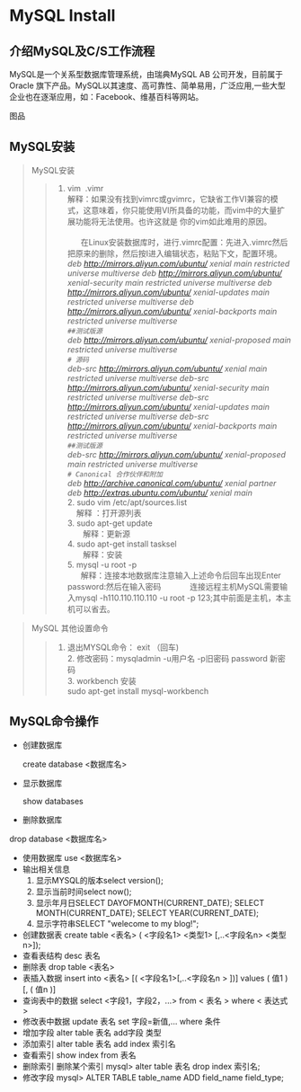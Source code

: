 # MySQL Install
## 介绍MySQL及C/S工作流程

MySQL是一个关系型数据库管理系统，由瑞典MySQL AB 公司开发，目前属于 Oracle 旗下产品。MySQL以其速度、高可靠性、简单易用，广泛应用,一些大型企业也在逐渐应用，如：Facebook、维基百科等网站。    

图品
## MySQL安装
> MySQL安装
>> 1. vim  .vimr     
        解释：如果没有找到vimrc或gvimrc，它缺省工作VI兼容的模式，这意味着，你只能使用VI所具备的功能，而vim中的大量扩展功能将无法使用。也许这就是          你的vim如此难用的原因。                                                                                                
         在Linux安装数据库时，进行.vimrc配置：先进入.vimrc然后把原来的删除，然后按I进入编辑状态，粘贴下文，配置环境。    
         *deb http://mirrors.aliyun.com/ubuntu/ xenial main restricted universe multiverse
         deb http://mirrors.aliyun.com/ubuntu/ xenial-security main restricted universe multiverse
         deb http://mirrors.aliyun.com/ubuntu/ xenial-updates main restricted universe multiverse
         deb http://mirrors.aliyun.com/ubuntu/ xenial-backports main restricted universe multiverse          
         `##测试版源`     
         deb http://mirrors.aliyun.com/ubuntu/ xenial-proposed main restricted universe multiverse       
         `# 源码`  
         deb-src http://mirrors.aliyun.com/ubuntu/ xenial main restricted universe multiverse
         deb-src http://mirrors.aliyun.com/ubuntu/ xenial-security main restricted universe multiverse
         deb-src http://mirrors.aliyun.com/ubuntu/ xenial-updates main restricted universe multiverse
         deb-src http://mirrors.aliyun.com/ubuntu/ xenial-backports main restricted universe multiverse       
         `##测试版源`    
          deb-src http://mirrors.aliyun.com/ubuntu/ xenial-proposed main restricted universe multiverse       
         `# Canonical 合作伙伴和附加`   
         deb http://archive.canonical.com/ubuntu/ xenial partner
         deb http://extras.ubuntu.com/ubuntu/ xenial main*           
      2. sudo vim /etc/apt/sources.list     
        解释 ：打开源列表        
      3. sudo apt-get update    
        解释：更新源      
      4. sudo apt-get install tasksel        
        解释：安装       
      5. mysql -u root -p         
       解释：连接本地数据库注意输入上述命令后回车出现Enter password:然后在输入密码            
       连接远程主机MySQL需要输入mysql -h110.110.110.110 -u root -p 123;其中前面是主机，本主机可以省去。      
       
 > MySQL 其他设置命令       
 >> 1. 退出MYSQL命令： exit （回车)           
    2. 修改密码：mysqladmin -u用户名 -p旧密码 password 新密码          
    3. workbench 安装         
        sudo apt-get install mysql-workbench
## MySQL命令操作

* 创建数据库               

     create database <数据库名>
* 显示数据库                 

     show databases
* 删除数据库               

drop database <数据库名>
* 使用数据库
use <数据库名>
* 输出相关信息
  1. 显示MYSQL的版本select version();
  2. 显示当前时间select now();
  3. 显示年月日SELECT DAYOFMONTH(CURRENT_DATE); SELECT MONTH(CURRENT_DATE); SELECT YEAR(CURRENT_DATE);
  4. 显示字符串SELECT "welecome to my blog!";
* 创建数据表
create table <表名> ( <字段名1> <类型1> [,..<字段名n> <类型n>]);
* 查看表结构
desc 表名
* 删除表
drop table <表名>
* 表插入数据
insert into <表名> [( <字段名1>[,..<字段名n > ])] values ( 值1 )[, ( 值n )]
* 查询表中的数据
select <字段1，字段2，...> from < 表名 > where < 表达式 >
* 修改表中数据
update 表名 set 字段=新值,... where 条件
* 增加字段
alter table 表名 add字段 类型
* 添加索引
alter table 表名 add index 索引名
* 查看索引
show index from 表名
* 删除索引
删除某个索引 mysql> alter table 表名 drop index 索引名;
* 修改字段
mysql> ALTER TABLE table_name ADD field_name field_type;

